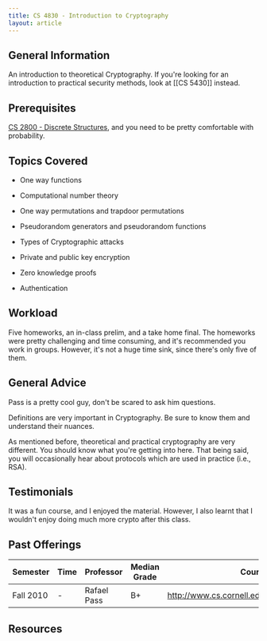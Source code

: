 ```yaml
---
title: CS 4830 - Introduction to Cryptography
layout: article
---
```


## General Information

An introduction to theoretical Cryptography. If you're looking for an introduction to practical security methods, look at [[CS 5430]] instead.

## Prerequisites

[CS 2800 - Discrete Structures](https://github.com/mrkev/Official-CS-Wiki/blob/master/classes/CS2800.md), and you need to be pretty comfortable with probability.

## Topics Covered

 - One way functions

 - Computational number theory

 - One way permutations and trapdoor permutations

 - Pseudorandom generators and pseudorandom functions

 - Types of Cryptographic attacks

 - Private and public key encryption

 - Zero knowledge proofs

 - Authentication

## Workload

Five homeworks, an in-class prelim, and a take home final. The homeworks were pretty challenging and time consuming, and it's recommended you work in groups. However, it's not a huge time sink, since there's only five of them.

## General Advice

Pass is a pretty cool guy, don't be scared to ask him questions.

Definitions are very important in Cryptography. Be sure to know them and understand their nuances.

As mentioned before, theoretical and practical cryptography are very different. You should know what you're getting into here. That being said, you will occasionally hear about protocols which are used in practice (i.e., RSA).

## Testimonials

It was a fun course, and I enjoyed the material. However, I also learnt that I wouldn't enjoy doing much more crypto after this class.

## Past Offerings

| Semester | Time | Professor | Median Grade | Course Page |
| --- | --- | --- | --- | --- |
| Fall 2010 | - | Rafael Pass | B+ | http://www.cs.cornell.edu/courses/cs4830/2010fa/ |

## Resources
